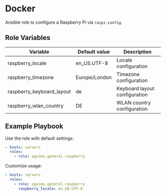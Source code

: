 # Docker

Ansible role to configure a Raspberry Pi via `raspi-config`.

## Role Variables

| Variable                  | Default value | Description                   |
| ------------------------- | ------------- | ----------------------------- |
| raspberry_locale          | en_US.UTF-8   | Locale configuration          |
| raspberry_timezone        | Europe/London | Timezone configuration        |
| raspberry_keyboard_layout | de            | Keyboard layout configuration |
| raspberry_wlan_country    | DE            | WLAN country configuration    |

## Example Playbook

Use the role with default settings:

```yml
- hosts: servers
  roles:
    - role: egvimo.general.raspberry
```

Customize usage:

```yml
- hosts: servers
  roles:
    - role: egvimo.general.raspberry
      raspberry_locale: en_GB.UTF-8
```
